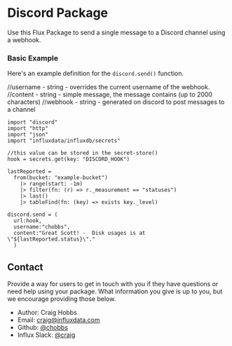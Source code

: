 # Discord Package

Use this Flux Package to send a single message to a Discord channel using a webhook.

### Basic Example

Here's an example definition for the `discord.send()` function.

   //username - string - overrides the current username of the webhook.
    //content - string - simple message, the message contains (up to 2000 characters)
    //webhook - string - generated on discord to post messages to a channel

    import "discord"
    import "http"
    import "json"
    import "influxdata/influxdb/secrets"

    //this value can be stored in the secret-store()
    hook = secrets.get(key: "DISCORD_HOOK")

    lastReported =
      from(bucket: "example-bucket")
        |> range(start: -1m)
        |> filter(fn: (r) => r._measurement == "statuses")
        |> last()
        |> tableFind(fn: (key) => exists key._level)

    discord.send = (
      url:hook,
      username:"chobbs",
      content:"Great Scott! -  Disk usages is at \"${lastReported.status}\"."
      )



## Contact

Provide a way for users to get in touch with you if they have questions or need help using your package. What information you give is up to you, but we encourage providing those below.

- Author: Craig Hobbs
- Email: craig@influxdata.com
- Github: [@chobbs](https://github.com/chobbs)
- Influx Slack: [@craig](https://influxdata.com/slack)
